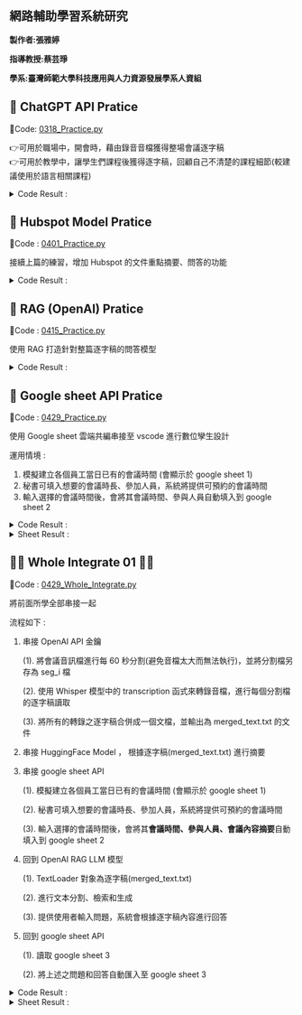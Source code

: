 ## 網路輔助學習系統研究 ##

**製作者:張雅婷**


**指導教授:蔡芸琤**


**學系:臺灣師範大學科技應用與人力資源發展學系人資組**


**🔖 ChatGPT API Pratice**
------------------------------
🔗Code: [0318_Practice.py](https://github.com/ChristineYa-Ting/net_learning/blob/main/0318_Practice.py)

👉可用於職場中，開會時，藉由錄音音檔獲得整場會議逐字稿  
👉可用於教學中，讓學生們課程後獲得逐字稿，回顧自己不清楚的課程細節(較建議使用於語言相關課程)

<details> 
  <summary> Code Result :  </summary>
  
  ![Picture](https://github.com/ChristineYa-Ting/net_learning/blob/main/Result_Picture/0318_Result.png)
  
</details>



**🛒 Hubspot Model Pratice**
------------------------------
🔗Code : [0401_Practice.py](https://github.com/ChristineYa-Ting/net_learning/blob/main/0401_Practice.py)

接續上篇的練習，增加 Hubspot 的文件重點摘要、問答的功能

<details> 
  <summary> Code Result :  </summary>
  
  ![Picture](https://github.com/ChristineYa-Ting/net_learning/blob/main/Result_Picture/0401_Result.png)
  
</details>



**💫 RAG (OpenAI) Pratice**
------------------------------
🔗Code : [0415_Practice.py](https://github.com/ChristineYa-Ting/net_learning/blob/main/0415_Practice.py)

使用 RAG 打造針對整篇逐字稿的問答模型

<details> 
  <summary> Code Result :  </summary>
  
  ![Picture](https://github.com/ChristineYa-Ting/net_learning/blob/main/Result_Picture/0415_Result.png)
  
</details>



**📑 Google sheet API Pratice**
----------------------------------
🔗Code : [0429_Practice.py](https://github.com/ChristineYa-Ting/net_learning/blob/main/0429_Practice.py)

使用 Google sheet 雲端共編串接至 vscode 進行數位孿生設計

運用情境 :
1. 模擬建立各個員工當日已有的會議時間 (會顯示於 google sheet 1)
2. 秘書可填入想要的會議時長、參加人員，系統將提供可預約的會議時間
3. 輸入選擇的會議時間後，會將其會議時間、參與人員自動填入到 google sheet 2 

<details> 
  <summary> Code Result :  </summary>
  
  ![Picture](https://github.com/ChristineYa-Ting/net_learning/blob/main/Result_Picture/0429_result.png)
  
</details>

<details> 
  <summary> Sheet Result :  </summary>

  #### google sheet 1 : ####
  
  ![Picture](https://github.com/ChristineYa-Ting/net_learning/blob/main/Result_Picture/0429_google%20sheet%201.png)

  #### google sheet 2 : ####
  
  ![Picture](https://github.com/ChristineYa-Ting/net_learning/blob/main/Result_Picture/0429_google%20sheet%202.png)
  
</details>



**🚩🚩 Whole Integrate 01 🚩🚩**
--------------------------------------------
🔗Code : [0429_Whole_Integrate.py](https://github.com/ChristineYa-Ting/net_learning/blob/main/0429_Whole_Integrate.py)

將前面所學全部串接一起

流程如下 :
1. 串接 OpenAI API 金鑰
   
   (1). 將會議音訊檔進行每 60 秒分割(避免音檔太大而無法執行)，並將分割檔另存為 seg_i 檔

   (2). 使用 Whisper 模型中的 transcription 函式來轉錄音檔，進行每個分割檔的逐字稿讀取

   (3). 將所有的轉錄之逐字稿合併成一個文檔，並輸出為 merged_text.txt 的文件

2. 串接 HuggingFace Model ， 根據逐字稿(merged_text.txt) 進行摘要
3. 串接 google sheet API

   (1). 模擬建立各個員工當日已有的會議時間 (會顯示於 google sheet 1)

   (2). 秘書可填入想要的會議時長、參加人員，系統將提供可預約的會議時間

   (3). 輸入選擇的會議時間後，會將其**會議時間、參與人員、會議內容摘要**自動填入到 google sheet 2 

4. 回到 OpenAI RAG LLM 模型

   (1). TextLoader 對象為逐字稿(merged_text.txt)

   (2). 進行文本分割、檢索和生成

   (3). 提供使用者輸入問題，系統會根據逐字稿內容進行回答

5. 回到 google sheet API
   
   (1). 讀取 google sheet 3

   (2). 將上述之問題和回答自動匯入至 google sheet 3


<details> 
  <summary> Code Result :  </summary>
  
  ![Picture](https://github.com/ChristineYa-Ting/net_learning/blob/main/Result_Picture/Whole_Integrate_result1.png)

  ![Picture](https://github.com/ChristineYa-Ting/net_learning/blob/main/Result_Picture/Whole_Integrate_result2.png)
  
</details>

<details> 
  <summary> Sheet Result :  </summary>

  #### google sheet 1 : ####
  
  ![Picture](https://github.com/ChristineYa-Ting/net_learning/blob/main/Result_Picture/whole_integrate_google%20sheet%201.png)

  #### google sheet 2 : ####
  
  ![Picture](https://github.com/ChristineYa-Ting/net_learning/blob/main/Result_Picture/whole_integrate_google%20sheet%202.png)

  #### google sheet 3 : ####
  
  ![Picture](https://github.com/ChristineYa-Ting/net_learning/blob/main/Result_Picture/whole_integrate_google%20sheet%203.png)
  
</details>
